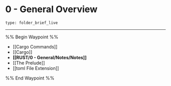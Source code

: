 # 0 - General Overview
 
```ccard
type: folder_brief_live
```
 
---

%% Begin Waypoint %%
- [[Cargo Commands]]
- [[Cargo]]
- **[[RUST/0 - General/Notes/Notes]]**
- [[The Prelude]]
- [[toml File Extension]]

%% End Waypoint %%
